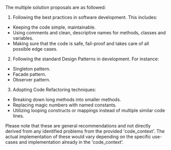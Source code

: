 The multiple solution proposals are as followed:

1. Following the best practices in software development. This includes:
- Keeping the code simple, maintainable.
- Using comments and clean, descriptive names for methods, classes and variables.
- Making sure that the code is safe, fail-proof and takes care of all possible edge cases.

2. Following the standard Design Patterns in development. For instance:
- Singleton pattern.
- Facade pattern.
- Observer pattern.

3. Adopting Code Refactoring techniques:
- Breaking down long methods into smaller methods.
- Replacing magic numbers with named constants.
- Utilizing looping constructs or mappings instead of multiple similar code lines.

Please note that these are general recommendations and not directly derived from any identified problems from the provided 'code_context'. The actual implementation of these would vary depending on the specific use-cases and implementation already in the 'code_context'.
